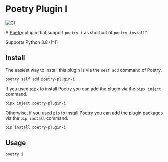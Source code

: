 # Poetry Plugin I

[![CI](https://github.com/waketzheng/poetry-plugin-i/actions/workflows/ci.yml/badge.svg)](https://github.com/waketzheng/poetry-plugin-i/actions/workflows/ci.yml)

A [Poetry](https://python-poetry.org/) plugin that support `poetry i` as shortcut of `poetry install`"

Supports Python 3.8+[^1]


## Install

The easiest way to install this plugin is via the `self add` command of Poetry.

```bash
poetry self add poetry-plugin-i
```

If you used `pipx` to install Poetry you can add the plugin via the `pipx inject` command.

```bash
pipx inject poetry-plugin-i
```

Otherwise, if you used `pip` to install Poetry you can add the plugin packages via the `pip install` command.

```bash
pip install poetry-plugin-i
```

## Usage

```bash
poetry i
```
